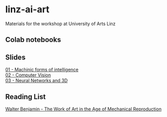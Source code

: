 # linz-ai-art
Materials for the workshop at University of Arts Linz

## Colab notebooks

## Slides
[01 - Machinic forms of intelligence](https://docs.google.com/presentation/d/1NlKHDQZaWOz6Lm1F1MMOi94NTYEF1ZWb26a8P2VqhwY/edit?usp=sharing)  
[02 - Computer Vision](https://docs.google.com/presentation/d/1jlxmBXpT9KpDA7c1y-ZHYHdjMus1pGdNxa1pl_-G9NA/edit?usp=sharing)  
[03 - Neural Networks and 3D](https://docs.google.com/presentation/d/13QsJbrPAHfsqHlfKMMg_RRpqH445ZwldWMAlcnYI16Q/edit?usp=sharing)

## Reading List
[Walter Benjamin - The Work of Art
in the Age of Mechanical Reproduction](https://web.mit.edu/allanmc/www/benjamin.pdf)
